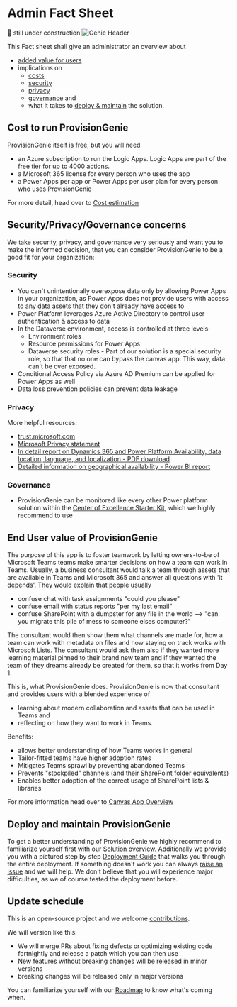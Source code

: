 # Admin Fact Sheet

🚨 still under construction
![Genie Header](https://github.com/ProvisionGenie/ProvisionGenie/blob/main/media/Genie_Header.png)

This Fact sheet shall give an administrator an overview about

* [added value for users](/#end-user-value-of-provisiongenie)
* implications on
  * [costs](/#cost-to-run-provisiongenie)
  * [security](#security)
  * [privacy](#privacy)
  * [governance](#governance) and
  * what it takes to [deploy & maintain](#deploy-and-maintain-provisiongenie) the solution.

## Cost to run ProvisionGenie

ProvisionGenie itself is free, but you will need

* an Azure subscription to run the Logic Apps. Logic Apps are part of the free tier for up to 4000 actions.
* a Microsoft 365 license for every person who uses the app
* a Power Apps per app or Power Apps per user plan for every person who uses ProvisionGenie

For more detail, head over to [Cost estimation](LogicApps.m#CostEstimation.md)

## Security/Privacy/Governance concerns

We take security, privacy, and governance very seriously and want you to make the informed decision, that you can consider ProvisionGenie to be a good fit for your organization:

### Security

* You can't unintentionally overexpose data only by allowing Power Apps in your organization, as Power Apps does not provide users with access to any data assets that they don't already have access to
* Power Platform leverages Azure Active Directory to control user authentication & access to data
* In the Dataverse environment, access is controlled at three levels:
  * Environment roles
  * Resource permissions for Power Apps
  * Dataverse security roles - Part of our solution is a special security role, so that that no one can bypass the canvas app. This way, data can't be over exposed.
* Conditional Access Policy via Azure AD Premium can be applied for Power Apps as well
* Data loss prevention policies can prevent data leakage  
  
### Privacy

More helpful resources:

* [trust.microsoft.com](https://www.microsoft.com/trust-center)
* [Microsoft Privacy statement](https://privacy.microsoft.com/privacystatement)
* [In detail report on Dynamics 365 and Power Platform:Availability, data location, language, and localization - PDF download](https://aka.ms/dynamics_365_international_availability_deck)
* [Detailed information on geographical availability - Power BI report](https://dynamics.microsoft.com/Report/GetGeoReport/)

### Governance

* ProvisionGenie can be monitored like every other Power platform solution within the [Center of Excellence Starter Kit](https://docs.microsoft.com/power-platform/guidance/coe/starter-kit), which we highly recommend to use

## End User value of ProvisionGenie

The purpose of this app is to foster teamwork by letting owners-to-be of Microsoft Teams teams make smarter decisions on how a team can work in Teams. Usually, a business consultant would talk a team through assets that are available in Teams and Microsoft 365 and answer all questions with 'it depends'. They would explain that people usually

* confuse chat with task assignments "could you please"
* confuse email with status reports "per my last email"
* confuse SharePoint with a dumpster for any file in the world --> "can you migrate this pile of mess to someone elses computer?"

The consultant would then show them what channels are made for, how a team can work with metadata on files and how staying on track works with Microsoft Lists. The consultant would ask them also if they wanted more learning material pinned to their brand new team and if they wanted the team of they dreams already be created for them, so that it works from Day 1.

This is, what ProvisionGenie does. ProvisionGenie is now that consultant and provides users with a blended experience of

* learning about modern collaboration and assets that can be used in Teams and
* reflecting on how they want to work in Teams.

Benefits:

* allows better understanding of how Teams works in general
* Tailor-fitted teams have higher adoption rates
* Mitigates Teams sprawl by preventing abandoned Teams
* Prevents "stockpiled" channels (and their SharePoint folder equivalents)
* Enables better adoption of the correct usage of SharePoint lists & libraries

For more information head over to [Canvas App Overview](https://github.com/ProvisionGenie/ProvisionGenie/blob/main/Docs/CanvasAppOverview.md#high-level-overview-on-what-the-canvas-app-does)

## Deploy and maintain ProvisionGenie

To get a better understanding of ProvisionGenie we highly recommend to familiarize yourself first with our [Solution overview](https://github.com/ProvisionGenie/ProvisionGenie/blob/main/Docs/LogicApps.md#solution-overview). Additionally we provide you with a pictured step by step [Deployment Guide](DeploymentGuide.md) that walks you through the entire deployment. If something doesn't work you can always [raise an issue](https://github.com/ProvisionGenie/ProvisionGenie/issues/new/choose) and we will help. We don't believe that you will experience major difficulties, as we of course tested the deployment before.

## Update schedule

This is an open-source project and we welcome [contributions](https://github.com/ProvisionGenie/ProvisionGenie/blob/main/CONTRIBUTINGt.md).

We will version like this:

* We will merge PRs about fixing defects or optimizing existing code fortnightly and release a patch which you can then use
* New features without breaking changes will be released in minor versions
* breaking changes will be released only in major versions

You can familiarize yourself with our [Roadmap](https://github.com/ProvisionGenie/ProvisionGenie/blob/main/Docs/Roadmap.md) to know what's coming when.
